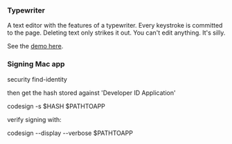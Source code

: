 ### Typewriter

A text editor with the features of a typewriter. Every keystroke is committed to the page. Deleting text only strikes it out. You can't edit anything. It's silly.

See the [demo here](http://davidmerfield.github.io/typewriter/).

### Signing Mac app

security find-identity

then get the hash stored against 'Developer ID Application'

codesign -s $HASH $PATHTOAPP

verify signing with:

codesign --display --verbose $PATHTOAPP